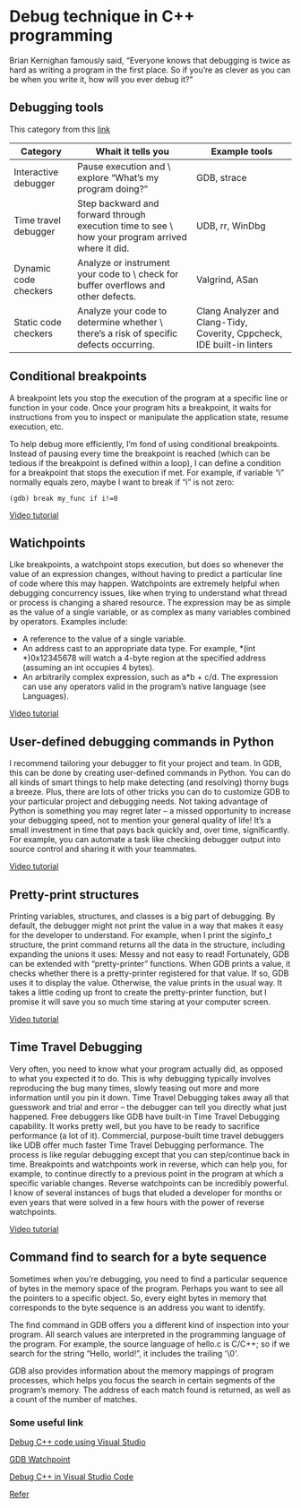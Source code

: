 # Debug technique in C++ programming

Brian Kernighan famously said, “Everyone knows that debugging is twice as hard as writing a program in the first place. So if you’re as clever as you can be when you write it, how will you ever debug it?”

## Debugging tools

This category from this [link](https://www.youtube.com/watch?v=qYbGDDIsH4M)

| Category | Whait it tells you | Example tools|
|----------|--------------------|--------------|
| Interactive debugger | Pause execution and \ explore “What’s my program doing?” | GDB, strace |
| Time travel debugger | Step backward and forward through execution time to see \ how your program arrived where it did. | UDB, rr, WinDbg |
| Dynamic code checkers | Analyze or instrument your code to \ check for buffer overflows and other defects. | Valgrind, ASan |
| Static code checkers | Analyze your code to determine whether \ there’s a risk of specific defects occurring. | Clang Analyzer and Clang-Tidy, Coverity, Cppcheck, IDE built-in linters |

## Conditional breakpoints

A breakpoint lets you stop the execution of the program at a specific line or function in your code. Once your program hits a breakpoint, it waits for instructions from you to inspect or manipulate the application state, resume execution, etc.

To help debug more efficiently, I’m fond of using conditional breakpoints. Instead of pausing every time the breakpoint is reached (which can be tedious if the breakpoint is defined within a loop), I can define a condition for a breakpoint that stops the execution if met. For example, if variable “i” normally equals zero, maybe I want to break if “i” is not zero:

```
(gdb) break my_func if i!=0
```

[Video tutorial](https://www.youtube.com/watch?v=hwAPwTcZrp8)

## Watichpoints

Like breakpoints, a watchpoint stops execution, but does so whenever the value of an expression changes, without having to predict a particular line of code where this may happen. Watchpoints are extremely helpful when debugging concurrency issues, like when trying to understand what thread or process is changing a shared resource. The expression may be as simple as the value of a single variable, or as complex as many variables combined by operators. Examples include:

- A reference to the value of a single variable.
- An address cast to an appropriate data type. For example, *(int *)0x12345678 will watch a 4-byte region at the specified address (assuming an int occupies 4 bytes).
- An arbitrarily complex expression, such as a*b + c/d. The expression can use any operators valid in the program’s native language (see Languages).

[Video tutorial](https://www.youtube.com/watch?v=RbIzRC6DCDA&feature=emb_logo)

## User-defined debugging commands in Python

I recommend tailoring your debugger to fit your project and team. In GDB, this can be done by creating user-defined commands in Python. You can do all kinds of smart things to help make detecting (and resolving) thorny bugs a breeze. Plus, there are lots of other tricks you can do to customize GDB to your particular project and debugging needs.
Not taking advantage of Python is something you may regret later – a missed opportunity to increase your debugging speed, not to mention your general quality of life! It’s a small investment in time that pays back quickly and, over time, significantly.
For example, you can automate a task like checking debugger output into source control and sharing it with your teammates.

[Video tutorial](https://www.youtube.com/watch?v=oKxkO1_z1lk&feature=emb_logo)

## Pretty-print structures

Printing variables, structures, and classes is a big part of debugging. By default, the debugger might not print the value in a way that makes it easy for the developer to understand.
For example, when I print the siginfo_t structure, the print command returns all the data in the structure, including expanding the unions it uses:
Messy and not easy to read!
Fortunately, GDB can be extended with “pretty-printer” functions. When GDB prints a value, it checks whether there is a pretty-printer registered for that value. If so, GDB uses it to display the value. Otherwise, the value prints in the usual way.
It takes a little coding up front to create the pretty-printer function, but I promise it will save you so much time staring at your computer screen. 

[Video tutorial](https://www.youtube.com/watch?v=6DBV4uQ_COc)

## Time Travel Debugging

Very often, you need to know what your program actually did, as opposed to what you expected it to do. This is why debugging typically involves reproducing the bug many times, slowly teasing out more and more information until you pin it down.
Time Travel Debugging takes away all that guesswork and trial and error – the debugger can tell you directly what just happened.
Free debuggers like GDB have built-in Time Travel Debugging capability. It works pretty well, but you have to be ready to sacrifice performance (a lot of it). Commercial, purpose-built time travel debuggers like UDB offer much faster Time Travel Debugging performance.
The process is like regular debugging except that you can step/continue back in time. Breakpoints and watchpoints work in reverse, which can help you, for example, to continue directly to a previous point in the program at which a specific variable changes. Reverse watchpoints can be incredibly powerful. I know of several instances of bugs that eluded a developer for months or even years that were solved in a few hours with the power of reverse watchpoints.

[Video tutorial](https://undo.io/resources/cppcon-2015-greg-law-give-me-15-minutes-ill-change/)

## Command find to search for a byte sequence

Sometimes when you’re debugging, you need to find a particular sequence of bytes in the memory space of the program. Perhaps you want to see all the pointers to a specific object. So, every eight bytes in memory that corresponds to the byte sequence is an address you want to identify.

The find command in GDB offers you a different kind of inspection into your program. All search values are interpreted in the programming language of the program. For example, the source language of hello.c is C/C++; so if we search for the string “Hello, world!”, it includes the trailing '\0'.

GDB also provides information about the memory mappings of program processes, which helps you focus the search in certain segments of the program’s memory. The address of each match found is returned, as well as a count of the number of matches.

### Some useful link

[Debug C++ code using Visual Studio](https://docs.microsoft.com/en-us/visualstudio/debugger/getting-started-with-the-debugger-cpp?view=vs-2019)

[GDB Watchpoint](https://undo.io/resources/gdb-watchpoint/)

[Debug C++ in Visual Studio Code](https://code.visualstudio.com/docs/cpp/cpp-debug)

[Refer](https://blog.jetbrains.com/clion/2021/06/7-top-tips-for-debugging-cpp/)
